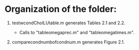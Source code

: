 # Organization of the folder:

  1. testwcondCholLUtable.m generates Tables 2.1 and 2.2.

      - Calls to "tableomegaprec.m" and "tableomegatimes.m".

2. comparecondnumbofcondnum.m generates Figure 2.1.
